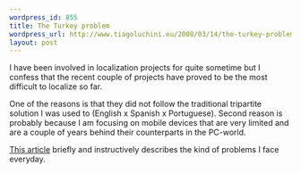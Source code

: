 ```yaml
--- 
wordpress_id: 855
title: The Turkey problem
wordpress_url: http://www.tiagoluchini.eu/2008/03/14/the-turkey-problem/
layout: post
---
```

I have been involved in localization projects for quite sometime but I confess that the recent couple of projects have proved to be the most difficult to localize so far.

One of the reasons is that they did not follow the traditional tripartite solution I was used to (English x Spanish x Portuguese). Second reason is probably because I am focusing on mobile devices that are very limited and are a couple of years behind their counterparts in the PC-world.

<a href="http://www.codinghorror.com/blog/archives/001075.html" target="_blank">This article</a> briefly and instructively describes the kind of problems I face everyday.
